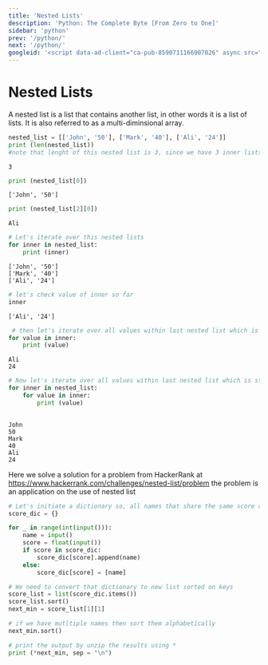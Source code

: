 ```yaml
---
title: 'Nested Lists'
description: 'Python: The Complete Byte [From Zero to One]'
sidebar: 'python'
prev: '/python/'
next: '/python/'
googleid: '<script data-ad-client="ca-pub-8590711166907026" async src="https://pagead2.googlesyndication.com/pagead/js/adsbygoogle.js"></script>'
---
```


Nested Lists
====


A nested list is a list that contains another list, in other words it is a list of lists. It is also referred to as a multi-diminsional array.


```python
nested_list = [['John', '50'], ['Mark', '40'], ['Ali', '24']]
print (len(nested_list))
#note that lenght of this nested list is 3, since we have 3 inner lists within the outer one
```

    3



```python
print (nested_list[0])
```

    ['John', '50']



```python
print (nested_list[2][0])
```

    Ali



```python
# Let's iterate over this nested lists
for inner in nested_list:
    print (inner)
```

    ['John', '50']
    ['Mark', '40']
    ['Ali', '24']



```python
# let's check value of inner so far
inner
```




    ['Ali', '24']




```python
 # then let's iterate over all values within last nested list which is stored in the variable 'inner' at the moment
for value in inner:
    print (value)
```

    Ali
    24



```python
# Now let's iterate over all values within last nested list which is stored in the variable 'inner' at the moment
for inner in nested_list:
    for value in inner:
        print (value)
    
```

    John
    50
    Mark
    40
    Ali
    24


Here we solve a solution for a problem from HackerRank at https://www.hackerrank.com/challenges/nested-list/problem
the problem is an application on the use of nested list 


```python
# Let's initiate a dictionary so, all names that share the same score can be listed under the same key
score_dic = {}

for _ in range(int(input())):
    name = input()
    score = float(input())
    if score in score_dic:
        score_dic[score].append(name)
    else:
        score_dic[score] = [name]

# We need to convert that dictionary to new list sorted on keys
score_list = list(score_dic.items())
score_list.sort()
next_min = score_list[1][1]

# if we have mutltiple names then sort them alphabetically
next_min.sort()

# print the output by unzip the results using *
print (*next_min, sep = "\n")

```
